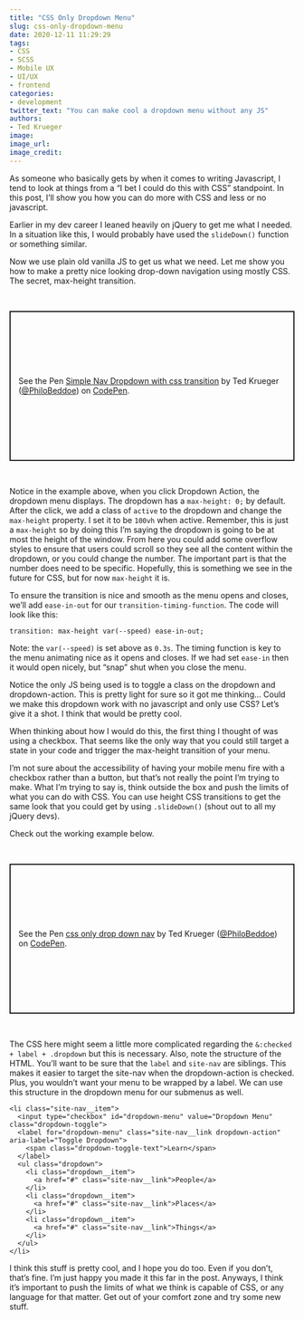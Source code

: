 ```yaml
---
title: "CSS Only Dropdown Menu"
slug: css-only-dropdown-menu
date: 2020-12-11 11:29:29
tags:
- CSS
- SCSS
- Mobile UX
- UI/UX
- frontend
categories:
- development
twitter_text: "You can make cool a dropdown menu without any JS"
authors: 
- Ted Krueger
image:
image_url:
image_credit:
---
```


As someone who basically gets by when it comes to writing Javascript, I tend to look at things from a “I bet I could do this with CSS” standpoint. In this post, I’ll show you how you can do more with CSS and less or no javascript.

Earlier in my dev career I leaned heavily on jQuery to get me what I needed. In a situation like this, I would probably have used the `slideDown()` function or something similar. 

Now we use plain old vanilla JS to get us what we need. Let me show you how to make a pretty nice looking drop-down navigation using mostly CSS. The secret, max-height transition. 

<br>
<p class="codepen" data-height="500" data-theme-id="dark" data-default-tab="result" data-user="PhiloBeddoe" data-slug-hash="GRJBdEZ" style="height: 265px; box-sizing: border-box; display: flex; align-items: center; justify-content: center; border: 2px solid; margin: 1em 0; padding: 1em;" data-pen-title="Simple Nav Dropdown with css transition">
  <span>See the Pen <a href="https://codepen.io/PhiloBeddoe/pen/GRJBdEZ">
  Simple Nav Dropdown with css transition</a> by Ted Krueger (<a href="https://codepen.io/PhiloBeddoe">@PhiloBeddoe</a>)
  on <a href="https://codepen.io">CodePen</a>.</span>
</p>
<script async src="https://cpwebassets.codepen.io/assets/embed/ei.js"></script>
<br>

Notice in the example above, when you click Dropdown Action, the dropdown menu displays. The dropdown has a `max-height: 0;` by default. After the click, we add a class of `active` to the dropdown and change the `max-height` property. I set it to be `100vh` when active. Remember, this is just a `max-height` so by doing this I’m saying the dropdown is going to be at most the height of the window. From here you could add some overflow styles to ensure that users could scroll so they see all the content within the dropdown, or you could change the number. The important part is that the number does need to be specific. Hopefully, this is something we see in the future for CSS, but for now `max-height` it is.

To ensure the transition is nice and smooth as the menu opens and closes, we’ll add `ease-in-out` for our `transition-timing-function`. The code will look like this:

```
transition: max-height var(--speed) ease-in-out;
```

Note: the `var(--speed)` is set above as `0.3s`. The timing function is key to the menu animating nice as it opens and closes. If we had set `ease-in` then it would open nicely, but “snap” shut when you close the menu.

Notice the only JS being used is to toggle a class on the dropdown and dropdown-action. This is pretty light for sure so it got me thinking… Could we make this dropdown work with no javascript and only use CSS? Let’s give it a shot. I think that would be pretty cool.

When thinking about how I would do this, the first thing I thought of was using a checkbox. That seems like the only way that you could still target a state in your code and trigger the max-height transition of your menu.

I’m not sure about the accessibility of having your mobile menu fire with a checkbox rather than a button, but that’s not really the point I’m trying to make. What I’m trying to say is, think outside the box and push the limits of what you can do with CSS. You can use height CSS transitions to get the same look that you could get by using `.slideDown()` (shout out to all my jQuery devs). 

Check out the working example below.

<br>
<p class="codepen" data-height="500" data-theme-id="dark" data-default-tab="result" data-user="PhiloBeddoe" data-slug-hash="LYVjBEL" style="height: 265px; box-sizing: border-box; display: flex; align-items: center; justify-content: center; border: 2px solid; margin: 1em 0; padding: 1em;" data-pen-title="css only drop down nav">
  <span>See the Pen <a href="https://codepen.io/PhiloBeddoe/pen/LYVjBEL">
  css only drop down nav</a> by Ted Krueger (<a href="https://codepen.io/PhiloBeddoe">@PhiloBeddoe</a>)
  on <a href="https://codepen.io">CodePen</a>.</span>
</p>
<script async src="https://cpwebassets.codepen.io/assets/embed/ei.js"></script>
<br>

The CSS here might seem a little more complicated regarding the `&:checked + label + .dropdown` but this is necessary. Also, note the structure of the HTML. You’ll want to be sure that the `label` and `site-nav` are siblings. This makes it easier to target the site-nav when the dropdown-action is checked. Plus, you wouldn’t want your menu to be wrapped by a label. We can use this structure in the dropdown menu for our submenus as well.

```
<li class="site-nav__item">
  <input type="checkbox" id="dropdown-menu" value="Dropdown Menu" class="dropdown-toggle">
  <label for="dropdown-menu" class="site-nav__link dropdown-action" aria-label="Toggle Dropdown">
    <span class="dropdown-toggle-text">Learn</span>
  </label>
  <ul class="dropdown">
    <li class="dropdown__item">
      <a href="#" class="site-nav__link">People</a>
    </li>
    <li class="dropdown__item">
      <a href="#" class="site-nav__link">Places</a>
    </li>
    <li class="dropdown__item">
      <a href="#" class="site-nav__link">Things</a>
    </li>
  </ul>
</li>
```

I think this stuff is pretty cool, and I hope you do too. Even if you don’t, that’s fine. I’m just happy you made it this far in the post. Anyways, I think it’s important to push the limits of what we think is capable of CSS, or any language for that matter. Get out of your comfort zone and try some new stuff. 
